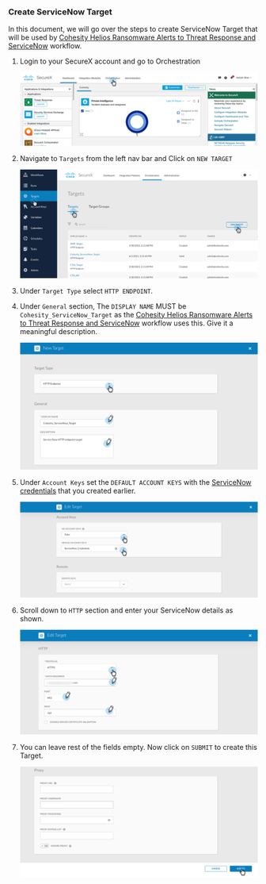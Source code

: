 ### Create ServiceNow Target

In this document, we will go over the steps to create ServiceNow Target that will be used by [Cohesity Helios Ransomware Alerts to Threat Response and ServiceNow](../workflows/HeliosRansomwareAlertsToThreatResponseAndServiceNow.md) workflow.

1. Login to your SecureX account and go to Orchestration

    ![Go to Orchestration](../assets/orchestration.png)

2. Navigate to `Targets` from the left nav bar and Click on `NEW TARGET`

    ![Create Target](../assets/createTargets01.png)

3. Under `Target Type` select `HTTP ENDPOINT`. 

4. Under `General` section, The `DISPLAY NAME` MUST be `Cohesity_ServiceNow_Target` as the [Cohesity Helios Ransomware Alerts to Threat Response and ServiceNow](../workflows/HeliosRansomwareAlertsToThreatResponseAndServiceNow.md) workflow uses this. Give it a meaningful description. 

    ![Create Target](../assets/createTargets02.png)

5. Under `Account Keys` set the `DEFAULT ACCOUNT KEYS` with the [ServiceNow credentials](./CreateServiceNowCredentials.md) that you created earlier. 

    ![Create Target](../assets/createTargets03.png)

6. Scroll down to `HTTP` section and enter your ServiceNow details as shown. 

    ![Create Target](../assets/createTargets04.png)

7. You can leave rest of the fields empty. Now click on `SUBMIT` to create this Target. 

    ![Create Target](../assets/createTargets05.png)


